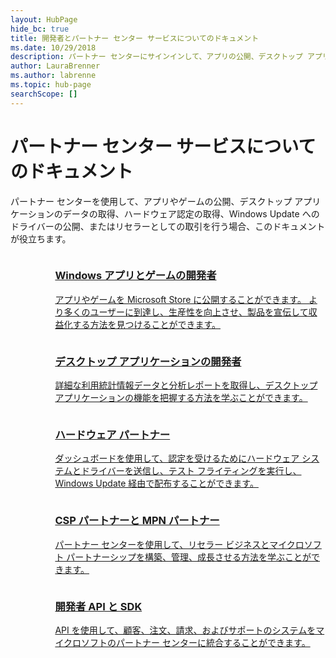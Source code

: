 ```yaml
---
layout: HubPage
hide_bc: true
title: 開発者とパートナー センター サービスについてのドキュメント
ms.date: 10/29/2018
description: パートナー センターにサインインして、アプリの公開、デスクトップ アプリケーションのデータの取得、ハードウェア認定の取得、Windows Update へのドライバーの公開、またはリセラーとしての取引を行う場合、このドキュメントが役立ちます。
author: LauraBrenner
ms.author: labrenne
ms.topic: hub-page
searchScope: []
---
```


<div id="main" class="v2">
    <div class="container">
        <h1>パートナー センター サービスについてのドキュメント</h1>
        <p>パートナー センターを使用して、アプリやゲームの公開、デスクトップ アプリケーションのデータの取得、ハードウェア認定の取得、Windows Update へのドライバーの公開、またはリセラーとしての取引を行う場合、このドキュメントが役立ちます。</p>
        <ul class="pivots" style="list-style:none;margin:0;">
            <li>
                <a href="#products"></a>
                <ul id="products" style="list-style:none;margin:0;">
                    <li>
                        <a href="#products1"></a>
                        <ul id="products1" class="cardsC cols cols3" style="list-style:none;margin:0;">
                            <li>
                                <a href="https://docs.microsoft.com/windows/uwp/publish/">
                                    <div class="cardSize">
                                        <div class="cardPadding">
                                            <div class="card">
                                                <div class="cardImageOuter">
                                                    <div class="cardImage bgdAccent1">
                                                        <img alt="" src="https://docs.microsoft.com/media/hubs/windows/win_hardware-dev-2.svg" data-linktype="external">
                                                    </div>
                                                </div>
                                                <div class="cardText">
                                                    <h3>Windows アプリとゲームの開発者</h3>
                                                    <p>アプリやゲームを Microsoft Store に公開することができます。 より多くのユーザーに到達し、生産性を向上させ、製品を宣伝して収益化する方法を見つけることができます。</p>
                                                </div>
                                            </div>
                                        </div>
                                    </div>
                                </a>
                            </li>
                            <li>
                                <a href="https://msdn.microsoft.com/library/windows/desktop/mt826504(v=vs.85).aspx">
                                    <div class="cardSize">
                                        <div class="cardPadding">
                                            <div class="card">
                                                <div class="cardImageOuter">
                                                    <div class="cardImage bgdAccent1">
                                                        <img alt="" src="https://docs.microsoft.com/media/illustrations/sql-analytics-service.svg" data-linktype="external">
                                                    </div>
                                                </div>
                                                <div class="cardText">
                                                    <h3>デスクトップ アプリケーションの開発者</h3>
                                                    <p>詳細な利用統計情報データと分析レポートを取得し、デスクトップ アプリケーションの機能を把握する方法を学ぶことができます。</p>
                                                </div>
                                            </div>
                                        </div>
                                    </div>
                                </a>
                            </li>
                            <li>
                                <a href="https://docs.microsoft.com/windows-hardware/drivers/dashboard/">
                                    <div class="cardSize">
                                        <div class="cardPadding">
                                            <div class="card">
                                                <div class="cardImageOuter">
                                                    <div class="cardImage bgdAccent1">
                                                        <img alt="" src="https://docs.microsoft.com/media/hubs/systemcenter/system-center-configuration.svg" data-linktype="external">
                                                    </div>
                                                </div>
                                                <div class="cardText">
                                                    <h3>ハードウェア パートナー</h3>
                                                    <p>ダッシュボードを使用して、認定を受けるためにハードウェア システムとドライバーを送信し、テスト フライティングを実行し、Windows Update 経由で配布することができます。</p>
                                                </div>
                                            </div>
                                        </div>
                                    </div>
                                </a>
                            </li>
                            <li>
                                <a href="/partner-center/">
                                    <div class="cardSize">
                                        <div class="cardPadding">
                                            <div class="card">
                                                <div class="cardImageOuter">
                                                    <div class="cardImage bgdAccent1">
                                                        <img alt="" src="https://docs.microsoft.com/media/hubs/ems/ems_device-app-mgmt-1.svg" data-linktype="external">
                                                    </div>
                                                </div>
                                                <div class="cardText">
                                                    <h3>CSP パートナーと MPN パートナー</h3>
                                                    <p>パートナー センターを使用して、リセラー ビジネスとマイクロソフト パートナーシップを構築、管理、成長させる方法を学ぶことができます。</p>
                                                </div>
                                            </div>
                                        </div>
                                    </div>
                                </a>
                            </li>
                            <li>
                                <a href="/partner-center/develop/">
                                    <div class="cardSize">
                                        <div class="cardPadding">
                                            <div class="card">
                                                <div class="cardImageOuter">
                                                    <div class="cardImage bgdAccent1">
                                                        <img alt="" src="https://docs.microsoft.com/azure/media/index/azure_fundamentals.svg" data-linktype="external">
                                                    </div>
                                                </div>
                                                <div class="cardText">
                                                    <h3>開発者 API と SDK</h3>
                                                    <p>API を使用して、顧客、注文、請求、およびサポートのシステムをマイクロソフトのパートナー センターに統合することができます。</p>
                                                </div>
                                            </div>
                                        </div>
                                    </div>
                                </a>
                            </li>
                        </ul>
                    </li>
                </ul>
            </li>
        </ul>
    </div>
</div>